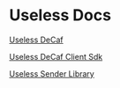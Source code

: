 # Useless Docs

[Useless DeCaf](./useless-decaf)

[Useless DeCaf Client Sdk](./useless-decaf-client-sdk)

[Useless Sender Library](./useless-sender)